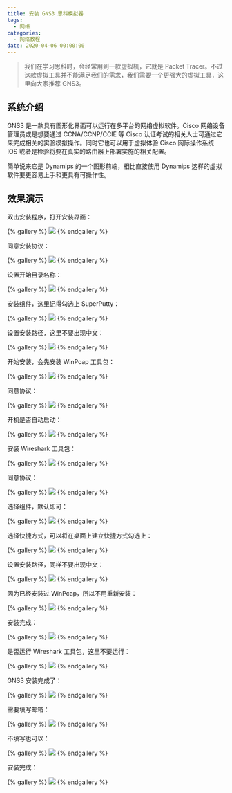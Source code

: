 ```yaml
---
title: 安装 GNS3 思科模拟器
tags:
  - 网络
categories:
  - 网络教程
date: 2020-04-06 00:00:00
---
```


> 我们在学习思科时，会经常用到一款虚拟机，它就是 Packet Tracer。不过这款虚拟工具并不能满足我们的需求，我们需要一个更强大的虚拟工具，这里向大家推荐 GNS3。

<!-- more -->

## 系统介绍

GNS3 是一款具有图形化界面可以运行在多平台的网络虚拟软件。Cisco 网络设备管理员或是想要通过 CCNA/CCNP/CCIE 等 Cisco 认证考试的相关人士可通过它来完成相关的实验模拟操作。同时它也可以用于虚拟体验 Cisco 网际操作系统 IOS 或者是检验将要在真实的路由器上部署实施的相关配置。

简单说来它是 Dynamips 的一个图形前端，相比直接使用 Dynamips 这样的虚拟软件要更容易上手和更具有可操作性。

## 效果演示

双击安装程序，打开安装界面：

{% gallery %}
![](https://cdn.dusays.com/2020/04/208-1.jpg/1)
{% endgallery %}

同意安装协议：

{% gallery %}
![](https://cdn.dusays.com/2020/04/208-2.jpg/1)
{% endgallery %}

设置开始目录名称：

{% gallery %}
![](https://cdn.dusays.com/2020/04/208-3.jpg/1)
{% endgallery %}

安装组件，这里记得勾选上 SuperPutty：

{% gallery %}
![](https://cdn.dusays.com/2020/04/208-4.jpg/1)
{% endgallery %}

设置安装路径，这里不要出现中文：

{% gallery %}
![](https://cdn.dusays.com/2020/04/208-5.jpg/1)
{% endgallery %}

开始安装，会先安装 WinPcap 工具包：

{% gallery %}
![](https://cdn.dusays.com/2020/04/208-6.jpg/1)
{% endgallery %}

同意协议：

{% gallery %}
![](https://cdn.dusays.com/2020/04/208-7.jpg/1)
{% endgallery %}

开机是否自动启动：

{% gallery %}
![](https://cdn.dusays.com/2020/04/208-8.jpg/1)
{% endgallery %}

安装 Wireshark 工具包：

{% gallery %}
![](https://cdn.dusays.com/2020/04/208-9.jpg/1)
{% endgallery %}

同意协议：

{% gallery %}
![](https://cdn.dusays.com/2020/04/208-10.jpg/1)
{% endgallery %}

选择组件，默认即可：

{% gallery %}
![](https://cdn.dusays.com/2020/04/208-11.jpg/1)
{% endgallery %}

选择快捷方式，可以将在桌面上建立快捷方式勾选上：

{% gallery %}
![](https://cdn.dusays.com/2020/04/208-12.jpg/1)
{% endgallery %}

设置安装路径，同样不要出现中文：

{% gallery %}
![](https://cdn.dusays.com/2020/04/208-13.jpg/1)
{% endgallery %}

因为已经安装过 WinPcap，所以不用重新安装：

{% gallery %}
![](https://cdn.dusays.com/2020/04/208-14.jpg/1)
{% endgallery %}

安装完成：

{% gallery %}
![](https://cdn.dusays.com/2020/04/208-15.jpg/1)
{% endgallery %}

是否运行 Wireshark 工具包，这里不要运行：

{% gallery %}
![](https://cdn.dusays.com/2020/04/208-16.jpg/1)
{% endgallery %}

GNS3 安装完成了：

{% gallery %}
![](https://cdn.dusays.com/2020/04/208-17.jpg/1)
{% endgallery %}

需要填写邮箱：

{% gallery %}
![](https://cdn.dusays.com/2020/04/208-18.jpg/1)
{% endgallery %}

不填写也可以：

{% gallery %}
![](https://cdn.dusays.com/2020/04/208-19.jpg/1)
{% endgallery %}

安装完成：

{% gallery %}
![](https://cdn.dusays.com/2020/04/208-20.jpg/1)
{% endgallery %}